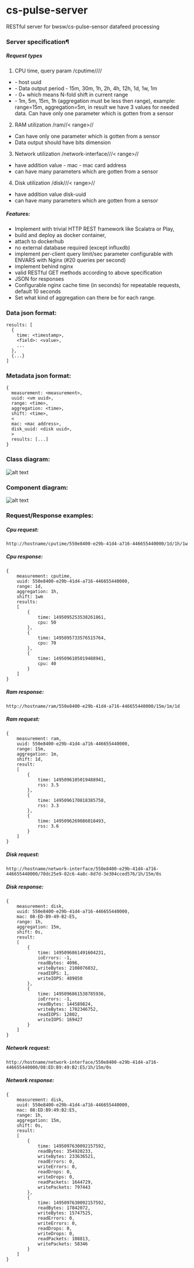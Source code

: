 # cs-pulse-server
RESTful server for bwsw/cs-pulse-sensor datafeed processing

### Server specification¶

##### Request types

1. CPU time, query param /cputime/<uuid>/<range>/<aggregation>/<shift>
* <uuid> - host uuid
* <range> - Data output period - 15m, 30m, 1h, 2h, 4h, 12h, 1d, 1w, 1m
* <shift> - 0+ which means N-fold shift in current  range
* <aggregation> - 1m, 5m, 15m, 1h (aggregation must be less then range), example: range=15m, aggregation=5m, in result we have 3 values for needed data.
 Can have only one parameter which is gotten from a sensor
 
2. RAM utilization /ram/<uuid>/< range>/<aggregation>/<shift>
* Can have only one parameter which is gotten from a sensor
* Data output should have bits dimension

3. Network utilization /network-interface/<uuid>/<mac>/< range>/<aggregation>/<shift>
* have addition value - mac - mac card address
* can have many parameters which are gotten from a sensor

4. Disk utilization /disk/<uuid>/<disk-uuid>/< range>/<aggregation>/<shift>
* have addition value disk-uuid
* can have many parameters which are gotten from a sensor

##### Features:

* Implement with trivial HTTP REST framework like Scalatra or Play,
* build and deploy as docker container,
* attach to dockerhub
* no external database required (except influxdb)
* implement per-client query limit/sec parameter configurable with ENVARS with Nginx (#20 queries per second) 
* implement behind nginx
* valid RESTful GET methods according to above specification
* JSON for responses
* Configurable nginx cache time (in seconds) for repeatable requests, default 10 seconds
* Set what kind of aggregation can there be for each range.





### Data json format:
```
results: [
  {
    time: <timestamp>,
    <field>: <value>,
    ...
  }, 
  {...}
]
```

### Metadata json format:
```
{
  measurement: <measurement>,
  uuid: <vm uuid>,
  range: <time>,
  aggregation: <time>,
  shift: <time>,
  <
  mac: <mac address>,
  disk_uuid: <disk uuid>,
  >
  results: [...]
}
```
### Class diagram:
![alt text](https://github.com/bwsw/cs-pulse-server/blob/master/PulseSchema.png?raw=true)

### Component diagram:
![alt text](https://github.com/bwsw/cs-pulse-server/blob/master/pulse_component.png?raw=true)

### Request/Response examples:

##### Cpu request:
``` 
http://hostname/cputime/550e8400-e29b-41d4-a716-446655440000/1d/1h/1w
```
##### Cpu response:
```
{
    measurement: cputime,
    uuid: 550e8400-e29b-41d4-a716-446655440000,
    range: 1d,
    aggregation: 1h,
    shift: 1wm
    results: 
    [
        {
            time: 1495095253538261861,
            cpu: 50
        },
        {
            time: 1495095733576515764,
            cpu: 70
        },
        {
            time: 1495096105019488941,
            cpu: 40
        }
    ]
}
```

##### Ram response:
```
http://hostname/ram/550e8400-e29b-41d4-a716-446655440000/15m/1m/1d
```
##### Ram request:
```
{
    measurement: ram,
    uuid: 550e8400-e29b-41d4-a716-446655440000,
    range: 15m,
    aggregation: 1m,
    shift: 1d,
    result: 
    [
        {
            time: 1495096105019488941,
            rss: 3.5
        },
        {
            time: 1495096170818385758,
            rss: 3.3
        },
        {
            time: 1495096269086018493,
            rss: 3.6
        }
    ]
}
```

##### Disk request:
```
http://hostname/network-interface/550e8400-e29b-41d4-a716-446655440000/70dc25e9-82c6-4a8c-8d7d-3e304cced576/1h/15m/0s
```
##### Disk response:
```
{
    measurement: disk,
    uuid: 550e8400-e29b-41d4-a716-446655440000,
    mac: 08-ED-B9-49-B2-E5,
    range: 1h,
    aggregation: 15m,
    shift: 0s,
    result: 
    [
        {
            time: 1495096861491604231,
            ioErrors: -1,
            readBytes: 4096,
            writeBytes: 2108076032,
            readIOPS: 1,
            writeIOPS: 489850
        },
        {
            time: 1495096861538785936,
            ioErrors: -1,
            readBytes: 144589824,
            writeBytes: 1702346752,
            readIOPS: 12802,
            writeIOPS: 169427
        }
    ]
}
```
##### Network request:
```
http://hostname/network-interface/550e8400-e29b-41d4-a716-446655440000/08:ED:B9:49:B2:E5/1h/15m/0s
```
##### Network response: 
```
{
    measurement: disk,
    uuid: 550e8400-e29b-41d4-a716-446655440000,
    mac: 08:ED:B9:49:B2:E5,
    range: 1h,
    aggregation: 15m,
    shift: 0s,
    result: 
    [
        {
            time: 1495097630092157592,
            readBytes: 354920233,
            writeBytes: 233636521,
            readErrors: 0,
            writeErrors: 0,
            readDrops: 0,
            writeDrops: 0,
            readPackets: 1644729,
            writePackets: 797443
        },
        {
            time: 1495097630092157592,
            readBytes: 17842072,
            writeBytes: 15747525,
            readErrors: 0,
            writeErrors: 0,
            readDrops: 0,
            writeDrops: 0,
            readPackets: 108813,
            writePackets: 58346
        }
    ]
}
```
